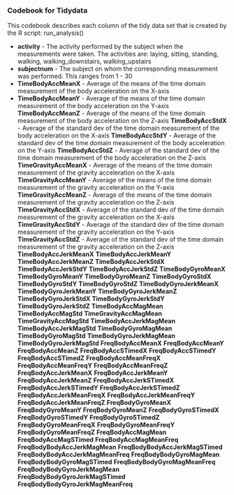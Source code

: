 ### Codebook for Tidydata

This codebook describes each column of the tidy data set that is created by
the R script: run_analysis()


  * **activity**   - The activity performed by the subject when the measurements were taken. The activities are: laying, sitting, standing, walking, walking_downstairs, walking_upstairs 
  * **subjectnum**    - The subject on whom the corresponding measurement was performed. This ranges from 1 - 30     
  * **TimeBodyAccMeanX**    - Average of the means of the time domain measurement of the body acceleration on the X-axis
  * **TimeBodyAccMeanY**    - Average of the means of the time domain measurement of the body acceleration on the Y-axis
**TimeBodyAccMeanZ**    - Average of the means of the time domain measurement of the body acceleration on the Z-axis
**TimeBodyAccStdX**     - Average of the standard dev  of the time domain measurement of the body acceleration on the X-axis
**TimeBodyAccStdY**     - Average of the standard dev  of the time domain measurement of the body acceleration on the Y-axis
**TimeBodyAccStdZ**     - Average of the standard dev  of the time domain measurement of the body acceleration on the Z-axis
**TimeGravityAccMeanX** - Average of the means of the time domain measurement of the gravity acceleration on the X-axis
**TimeGravityAccMeanY** - Average of the means of the time domain measurement of the gravity acceleration on the Y-axis
**TimeGravityAccMeanZ** - Average of the means of the time domain measurement of the gravity acceleration on the Z-axis
**TimeGravityAccStdX**  - Average of the standard dev  of the time domain measurement of the gravity acceleration on the X-axis
**TimeGravityAccStdY**  - Average of the standard dev  of the time domain measurement of the gravity acceleration on the Y-axis
**TimeGravityAccStdZ**  - Average of the standard dev  of the time domain measurement of the gravity acceleration on the Z-axis 
**TimeBodyAccJerkMeanX**
**TimeBodyAccJerkMeanY**
**TimeBodyAccJerkMeanZ**
**TimeBodyAccJerkStdX**
**TimeBodyAccJerkStdY**
**TimeBodyAccJerkStdZ**
**TimeBodyGyroMeanX**
**TimeBodyGyroMeanY**
**TimeBodyGyroMeanZ**
**TimeBodyGyroStdX**
**TimeBodyGyroStdY**
**TimeBodyGyroStdZ**
**TimeBodyGyroJerkMeanX**
**TimeBodyGyroJerkMeanY**
**TimeBodyGyroJerkMeanZ**
**TimeBodyGyroJerkStdX**
**TimeBodyGyroJerkStdY**
**TimeBodyGyroJerkStdZ**
**TimeBodyAccMagMean**
**TimeBodyAccMagStd**
**TimeGravityAccMagMean**
**TimeGravityAccMagStd**
**TimeBodyAccJerkMagMean**
**TimeBodyAccJerkMagStd**
**TimeBodyGyroMagMean**
**TimeBodyGyroMagStd**
**TimeBodyGyroJerkMagMean**
**TimeBodyGyroJerkMagStd**
**FreqBodyAccMeanX**
**FreqBodyAccMeanY**
**FreqBodyAccMeanZ**
**FreqBodyAccSTimedX**
**FreqBodyAccSTimedY**
**FreqBodyAccSTimedZ**
**FreqBodyAccMeanFreqX**
**FreqBodyAccMeanFreqY**
**FreqBodyAccMeanFreqZ**
**FreqBodyAccJerkMeanX**
**FreqBodyAccJerkMeanY**
**FreqBodyAccJerkMeanZ**
**FreqBodyAccJerkSTimedX**
**FreqBodyAccJerkSTimedY**
**FreqBodyAccJerkSTimedZ**
**FreqBodyAccJerkMeanFreqX**
**FreqBodyAccJerkMeanFreqY**
**FreqBodyAccJerkMeanFreqZ**
**FreqBodyGyroMeanX**
**FreqBodyGyroMeanY**
**FreqBodyGyroMeanZ**
**FreqBodyGyroSTimedX**
**FreqBodyGyroSTimedY**
**FreqBodyGyroSTimedZ**
**FreqBodyGyroMeanFreqX**
**FreqBodyGyroMeanFreqY**
**FreqBodyGyroMeanFreqZ**
**FreqBodyAccMagMean**
**FreqBodyAccMagSTimed**
**FreqBodyAccMagMeanFreq**
**FreqBodyBodyAccJerkMagMean**
**FreqBodyBodyAccJerkMagSTimed**
**FreqBodyBodyAccJerkMagMeanFreq**
**FreqBodyBodyGyroMagMean**
**FreqBodyBodyGyroMagSTimed**
**FreqBodyBodyGyroMagMeanFreq**
**FreqBodyBodyGyroJerkMagMean**
**FreqBodyBodyGyroJerkMagSTimed**
**FreqBodyBodyGyroJerkMagMeanFreq**
